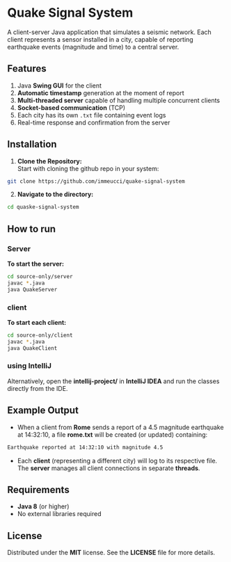 # Quake Signal System 

A client-server Java application that simulates a seismic network. Each client represents a sensor installed in a city, capable of reporting earthquake events (magnitude and time) to a central server.


## Features

1. Java **Swing GUI** for the client
2. **Automatic timestamp** generation at the moment of report
3. **Multi-threaded server** capable of handling multiple concurrent clients
4. **Socket-based communication** (TCP)
5. Each city has its own `.txt` file containing event logs
6. Real-time response and confirmation from the server


## Installation
1. **Clone the Repository:**  
   Start with cloning the github repo in your system:
```bash
git clone https://github.com/immeucci/quake-signal-system
```
2. **Navigate to the directory:**
```bash
cd quaske-signal-system
```


## How to run

### Server

**To start the server:**
```bash
cd source-only/server
javac *.java
java QuakeServer
```

### client

**To start each client:**
```bash
cd source-only/client
javac *.java
java QuakeClient
```

### using IntelliJ

Alternatively, open the **intellij-project/** in **IntelliJ IDEA** and run the classes directly from the IDE.


## Example Output

- When a client from **Rome** sends a report of a 4.5 magnitude earthquake at 14:32:10, a file **rome.txt** will be created (or updated) containing:
```txt
Earthquake reported at 14:32:10 with magnitude 4.5
```
- Each **client** (representing a different city) will log to its respective file. The **server** manages all client connections in separate **threads**.


## Requirements

- **Java 8** (or higher)
- No external libraries required


## License

Distributed under the **MIT** license. See the **LICENSE** file for more details.
